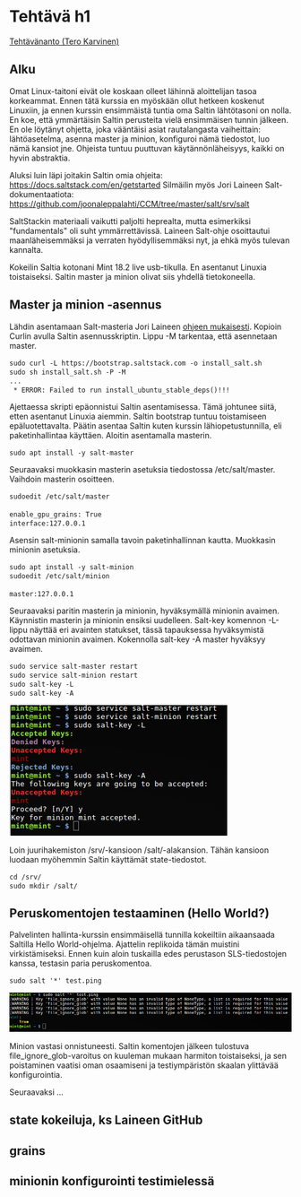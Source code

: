 # Tehtävä h1
[Tehtävänanto (Tero Karvinen)](http://terokarvinen.com/2018/aikataulu-%E2%80%93-palvelinten-hallinta-ict4tn022-4-ti-5-ke-5-loppukevat-2018-5p#h1)

## Alku

Omat Linux-taitoni eivät ole koskaan olleet lähinnä aloittelijan tasoa korkeammat. Ennen tätä kurssia en myöskään ollut hetkeen koskenut Linuxiin, ja ennen kurssin ensimmäistä tuntia oma Saltin lähtötasoni on nolla. En koe, että ymmärtäisin Saltin perusteita vielä ensimmäisen tunnin jälkeen. En ole löytänyt ohjetta, joka vääntäisi asiat rautalangasta vaiheittain: lähtöasetelma, asenna master ja minion, konfiguroi nämä tiedostot, luo nämä kansiot jne. Ohjeista tuntuu puuttuvan käytännönläheisyys, kaikki on hyvin abstraktia.

Aluksi luin läpi joitakin Saltin omia ohjeita: https://docs.saltstack.com/en/getstarted 
Silmäilin myös Jori Laineen Salt-dokumentaatiota: https://github.com/joonaleppalahti/CCM/tree/master/salt/srv/salt

SaltStackin materiaali vaikutti paljolti heprealta, mutta esimerkiksi "fundamentals" oli suht ymmärrettävissä. Laineen Salt-ohje osoittautui maanläheisemmäksi ja verraten hyödyllisemmäksi nyt, ja ehkä myös tulevan kannalta.

Kokeilin Saltia kotonani Mint 18.2 live usb-tikulla. En asentanut Linuxia toistaiseksi. Saltin master ja minion olivat siis yhdellä tietokoneella.

## Master ja minion -asennus

Lähdin asentamaan Salt-masteria Jori Laineen [ohjeen mukaisesti](https://github.com/joonaleppalahti/CCM/blob/master/salt/Installation%20instructions.md). Kopioin Curlin avulla Saltin asennusskriptin. Lippu -M tarkentaa, että asennetaan master. 
  
```
sudo curl -L https://bootstrap.saltstack.com -o install_salt.sh 
sudo sh install_salt.sh -P -M
...
 * ERROR: Failed to run install_ubuntu_stable_deps()!!!
```  
Ajettaessa skripti epäonnistui Saltin asentamisessa. Tämä johtunee siitä, etten asentanut Linuxia aiemmin. Saltin bootstrap tuntuu toistamiseen epäluotettavalta. Päätin asentaa Saltin kuten kurssin lähiopetustunnilla, eli paketinhallintaa käyttäen. Aloitin asentamalla masterin.

```
sudo apt install -y salt-master
```
Seuraavaksi muokkasin masterin asetuksia tiedostossa /etc/salt/master. Vaihdoin masterin osoitteen.

```
sudoedit /etc/salt/master

enable_gpu_grains: True
interface:127.0.0.1
```

Asensin salt-minionin samalla tavoin paketinhallinnan kautta. Muokkasin minionin asetuksia.

```
sudo apt install -y salt-minion
sudoedit /etc/salt/minion

master:127.0.0.1
```
Seuraavaksi paritin masterin ja minionin, hyväksymällä minionin avaimen. Käynnistin masterin ja minionin ensiksi uudelleen. Salt-key komennon -L-lippu näyttää eri avainten statukset, tässä tapauksessa hyväksymistä odottavan minionin avaimen. Kokennolla salt-key -A master hyväksyy avaimen.
```
sudo service salt-master restart
sudo service salt-minion restart
sudo salt-key -L
sudo salt-key -A
```

![saltkey](https://github.com/Oliver-Siren/palvelinten-hallinta-ict4tn022-4/blob/master/images/saltkey.png)


Loin juurihakemiston /srv/-kansioon /salt/-alakansion. Tähän kansioon luodaan myöhemmin Saltin käyttämät state-tiedostot.

```
cd /srv/
sudo mkdir /salt/
```

## Peruskomentojen testaaminen (Hello World?)

Palvelinten hallinta-kurssin ensimmäisellä tunnilla kokeiltiin aikaansaada Saltilla Hello World-ohjelma. Ajattelin replikoida tämän muistini virkistämiseksi. Ennen kuin aloin tuskailla edes perustason SLS-tiedostojen kanssa, testasin paria peruskomentoa.

```
sudo salt '*' test.ping
```
![testping](https://github.com/Oliver-Siren/palvelinten-hallinta-ict4tn022-4/blob/master/images/testping.png)

Minion vastasi onnistuneesti. Saltin komentojen jälkeen tulostuva file_ignore_glob-varoitus on kuuleman mukaan harmiton toistaiseksi, ja sen poistaminen vaatisi oman osaamiseni ja testiympäristön skaalan ylittävää konfigurointia.

Seuraavaksi ...

## state kokeiluja, ks Laineen GitHub

## grains
  
## minionin konfigurointi testimielessä
